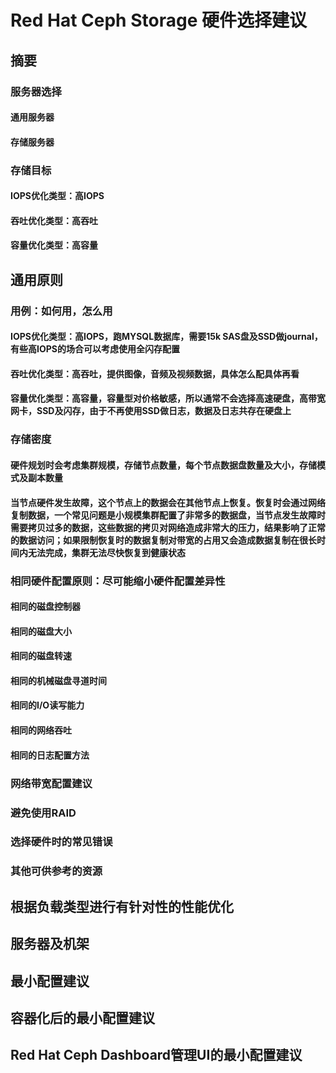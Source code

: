 # Red Hat Ceph Storage 硬件选择建议

## 摘要

### 服务器选择

#### 通用服务器

#### 存储服务器

### 存储目标

#### IOPS优化类型：高IOPS

#### 吞吐优化类型：高吞吐

#### 容量优化类型：高容量

## 通用原则

### 用例：如何用，怎么用

#### IOPS优化类型：高IOPS，跑MYSQL数据库，需要15k SAS盘及SSD做journal，有些高IOPS的场合可以考虑使用全闪存配置

#### 吞吐优化类型：高吞吐，提供图像，音频及视频数据，具体怎么配具体再看

#### 容量优化类型：高容量，容量型对价格敏感，所以通常不会选择高速硬盘，高带宽网卡，SSD及闪存，由于不再使用SSD做日志，数据及日志共存在硬盘上

### 存储密度

#### 硬件规划时会考虑集群规模，存储节点数量，每个节点数据盘数量及大小，存储模式及副本数量

#### 当节点硬件发生故障，这个节点上的数据会在其他节点上恢复。恢复时会通过网络复制数据，一个常见问题是小规模集群配置了非常多的数据盘，当节点发生故障时需要拷贝过多的数据，这些数据的拷贝对网络造成非常大的压力，结果影响了正常的数据访问；如果限制恢复时的数据复制对带宽的占用又会造成数据复制在很长时间内无法完成，集群无法尽快恢复到健康状态

### 相同硬件配置原则：尽可能缩小硬件配置差异性

#### 相同的磁盘控制器

#### 相同的磁盘大小

#### 相同的磁盘转速

#### 相同的机械磁盘寻道时间

#### 相同的I/O读写能力

#### 相同的网络吞吐

#### 相同的日志配置方法

### 网络带宽配置建议

### 避免使用RAID

### 选择硬件时的常见错误

### 其他可供参考的资源



## 根据负载类型进行有针对性的性能优化

## 服务器及机架

## 最小配置建议

## 容器化后的最小配置建议

## Red Hat Ceph Dashboard管理UI的最小配置建议

